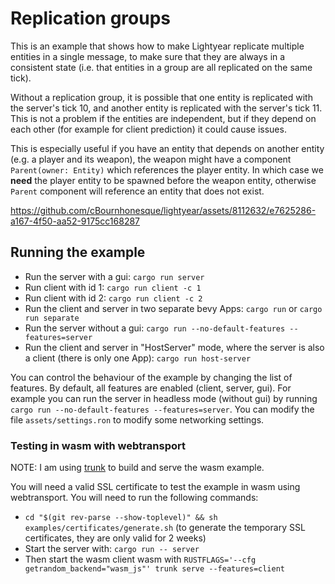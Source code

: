 # Replication groups

This is an example that shows how to make Lightyear replicate multiple entities in a single message,
to make sure that they are always in a consistent state (i.e. that entities in a group are all replicated on the same
tick).

Without a replication group, it is possible that one entity is replicated with the server's tick 10, and another entity
is replicated with the server's tick 11. This is not a problem if the entities are independent, but if they depend on
each other (for example
for client prediction) it could cause issues.

This is especially useful if you have an entity that depends on another entity (e.g. a player and its weapon),
the weapon might have a component `Parent(owner: Entity)` which references the player entity.
In which case we **need** the player entity to be spawned before the weapon entity, otherwise `Parent` component
will reference an entity that does not exist.

https://github.com/cBournhonesque/lightyear/assets/8112632/e7625286-a167-4f50-aa52-9175cc168287

## Running the example

- Run the server with a gui: `cargo run server`
- Run client with id 1: `cargo run client -c 1`
- Run client with id 2: `cargo run client -c 2`
- Run the client and server in two separate bevy Apps: `cargo run` or `cargo run separate`
- Run the server without a gui: `cargo run --no-default-features --features=server`
- Run the client and server in "HostServer" mode, where the server is also a client (there is only one App): `cargo run host-server`

You can control the behaviour of the example by changing the list of features. By default, all features are enabled (client, server, gui).
For example you can run the server in headless mode (without gui) by running `cargo run --no-default-features --features=server`.
You can modify the file `assets/settings.ron` to modify some networking settings.

### Testing in wasm with webtransport

NOTE: I am using [trunk](https://trunkrs.dev/) to build and serve the wasm example.

You will need a valid SSL certificate to test the example in wasm using webtransport. You will need to run the following
commands:
- `cd "$(git rev-parse --show-toplevel)" && sh examples/certificates/generate.sh` (to generate the temporary SSL
  certificates, they are only valid for 2 weeks)
- Start the server with: `cargo run -- server`
- Then start the wasm client wasm with ``RUSTFLAGS='--cfg getrandom_backend="wasm_js"' trunk serve --features=client``
